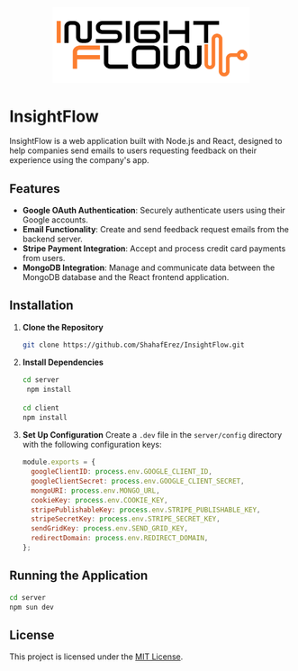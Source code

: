 <p align="center">
<img src="client/public/logo.png" alt="InsightFlow Logo" width="350px"/>
</p>

# InsightFlow

InsightFlow is a web application built with Node.js and React, designed to help companies send emails to users requesting feedback on their experience using the company's app.

## Features

- **Google OAuth Authentication**: Securely authenticate users using their Google accounts.
- **Email Functionality**: Create and send feedback request emails from the backend server.
- **Stripe Payment Integration**: Accept and process credit card payments from users.
- **MongoDB Integration**: Manage and communicate data between the MongoDB database and the React frontend application.


## Installation

1. **Clone the Repository**

   ```bash
   git clone https://github.com/ShahafErez/InsightFlow.git

2. **Install Dependencies**
   ```bash
   cd server
    npm install

   cd client
   npm install

3. **Set Up Configuration**
   Create a `.dev` file in the `server/config` directory with the following configuration keys:

   ```javascript
   module.exports = {
     googleClientID: process.env.GOOGLE_CLIENT_ID,
     googleClientSecret: process.env.GOOGLE_CLIENT_SECRET,
     mongoURI: process.env.MONGO_URL,
     cookieKey: process.env.COOKIE_KEY,
     stripePublishableKey: process.env.STRIPE_PUBLISHABLE_KEY,
     stripeSecretKey: process.env.STRIPE_SECRET_KEY,
     sendGridKey: process.env.SEND_GRID_KEY,
     redirectDomain: process.env.REDIRECT_DOMAIN,
   };
   ```


## Running the Application
  ```bash
  cd server
  npm sun dev
```

## License
This project is licensed under the [MIT License](LICENSE).
